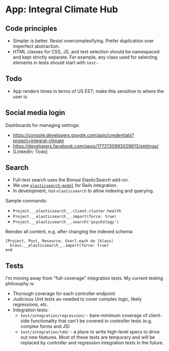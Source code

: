 # App: Integral Climate Hub

## Code principles

- Simpler is better. Resist overcomplexifying. Prefer duplication over imperfect abstraction.
- HTML classes for CSS, JS, and test selection should be namespaced and kept strictly separate. For example, any class used for selecting elements in tests should start with `test-`.

## Todo

- App renders times in terms of US EST; make this sensitive to where the user is

## Social media login

Dashboards for managing settings:

- https://console.developers.google.com/apis/credentials?project=integral-climate
- https://developers.facebook.com/apps/1772130993029813/settings/
- [LinkedIn: Todo]

## Search

- Full-text search uses the Bonsai ElasticSearch add-on.
- We use [`elasticsearch-model`](https://github.com/elastic/elasticsearch-rails/tree/master/elasticsearch-model) for Rails integration.
- In development, run `elasticsearch` to allow indexing and querying.

Sample commands:

- `Project.__elasticsearch__.client.cluster.health`
- `Project.__elasticsearch__.import(force: true)`
- `Project.__elasticsearch__.search('psychology')`

Reindex all content, e.g. after changing the indexed schema:
```
[Project, Post, Resource, User].each do |klass|
  klass.__elasticsearch__.import(force: true)
end
```

## Tests

I'm moving away from "full-coverage" integration tests. My current testing philosophy is:

- Thorough coverage for each controller endpoint
- Judicious Unit tests as-needed to cover complex logic, likely regressions, etc.
- Integration tests:
  - `test/integration/regression/` - bare-minimum coverage of client-side functionality that can't be covered in controller tests (e.g. complex forms and JS)
  - `test/integration/tdd/` - a place to write high-level specs to drive out new features. Most of these tests are temporary and will be replaced by controller and regression integration tests in the future.
